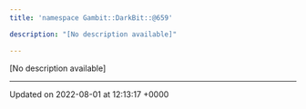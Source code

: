 ```yaml
---
title: 'namespace Gambit::DarkBit::@659'

description: "[No description available]"

---
```







[No description available]






-------------------------------

Updated on 2022-08-01 at 12:13:17 +0000